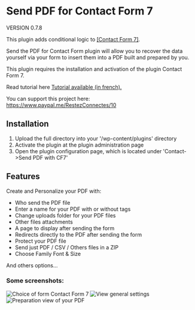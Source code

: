 # Send PDF for Contact Form 7

VERSION 0.7.8

This plugin adds conditional logic to <a href="https://wordpress.org/plugins/contact-form-7/">[Contact Form 7]</a>.

Send the PDF for Contact Form plugin will allow you to recover the data yourself via your form to insert them into a PDF built and prepared by you.

This plugin requires the installation and activation of the plugin Contact Form 7.

Read tutorial here <a href="https://restezconnectes.fr/tutoriel-wordpress-lextension-send-pdf-for-contact-form-7/">Tutorial available (in french).</a>

You can support this project here: <a href="https://www.paypal.me/RestezConnectes/10">https://www.paypal.me/RestezConnectes/10</a>

## Installation
1. Upload the full directory into your '/wp-content/plugins' directory
2. Activate the plugin at the plugin administration page
3. Open the plugin configuration page, which is located under 'Contact->Send PDF with CF7'

## Features

Create and Personalize your PDF with:

- Who send the PDF file
- Enter a name for your PDF with or without tags
- Change uploads folder for your PDF files
- Other files attachments
- A page to display after sending the form
- Redirects directly to the PDF after sending the form
- Protect your PDF file
- Send just PDF / CSV / Others files in a ZIP
- Choose Family Font & Size

And others options...

### Some screenshots:

![Choice of form Contact Form 7](https://madeby.restezconnectes.fr/plugins/images/send-pdf-for-contact-form-7/screenshot-1.png)
![View general settings](https://madeby.restezconnectes.fr/plugins/images/send-pdf-for-contact-form-7/screenshot-2.png)
![Preparation view of your PDF](https://madeby.restezconnectes.fr/images/plugins/images/send-pdf-for-contact-form-7/screenshot-3.png)
